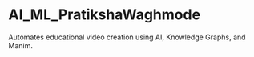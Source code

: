 # AI_ML_PratikshaWaghmode
Automates educational video creation using AI, Knowledge Graphs, and Manim.
